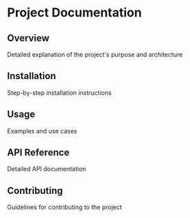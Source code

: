 # Project Documentation

## Overview

Detailed explanation of the project's purpose and architecture

## Installation

Step-by-step installation instructions

## Usage

Examples and use cases

## API Reference

Detailed API documentation

## Contributing

Guidelines for contributing to the project
